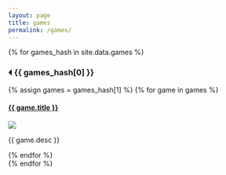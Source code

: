 ```yaml
---
layout: page
title: games
permalink: /games/
---
```


<div class="accordion">
    {% for games_hash in site.data.games %}
    <h3 class="accordion-toggle"><span class="accordion-indicator">&#9204;</span> {{ games_hash[0] }}</h3>
    <div class="accordion-content">
        {% assign games = games_hash[1] %}
        {% for game in games %}
        <div class="project">
            <div class="project-contents">
                <a href="{{ game.link }}" target="_blank"><h4>{{ game.title }}</h4></a>
                <img class="thumbnail" src="{{ game.img }}"/>
                <p>{{ game.desc }}</p>
            </div>
        </div>
        {% endfor %}
    </div>
    {% endfor %}
</div>

